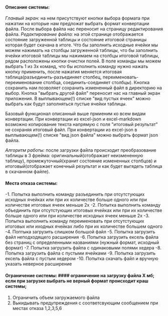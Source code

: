 #### Описание системы: ####
_Гланвый экран:_ на нем присутствуют кнопки выбора формата при нажатии на которые нам предложат выбрать формат конвертации файла. 
После выбора файла нас переносит на страницу редактирования файла.
_Редактирование файла:_ на этой странице отображается состояние загруженной таблицы и состояние итоговой страницы которая будет скачана в итоге.
Что бы заполнить исходные ячейки мы можем нажимать на столбцы загруженной таблицы, 
что бы заполнить ячейки итоговой таблицы мы нажимаем на столбцы итоговой таблицы, рядом расположены кнопки очистки полей. В поле команды мы можем выбрать 1 из 3х команд, что бы исполнить команду
нужно нажать кнопку применить, после нажатия меняется итоговая таблица(разъединить-разъединяет столбец, переименовать-переименование столбца, соединить-соединяет столбцы).
Кнопка сохранить нам позволяет сохранить измененный файл в директорию на выбор. Кнопка "выбрать другой файл" переносит нас на главный экран приложения.
В выплывающем(!) списке "вид пустых ячеек" можно выбрать как будут заполняться пустые ячейки таблицы.

Базовый функционал описанный выше прмиеним ко всем видам конвертации.
При конвертации из excel-json и excel-markdown возможно копирование текста напрямую с поля "итоговый результат" не сохраняя итоговый файл.
При конвертации из excel-json в выплывающем(!) списке "вид json файла" можно выбрать формат json файла.

_Алгоритм работы:_ после загрузки файла происходит преобразование таблицы в 3 фрейма: оригинальный(отображает неизмененную таблицу),
промежуточный(хранит состояние измененных столбцов) и итоговый(отображает конечный результат и как будет выгядеть таблица в скачанном файле).


#### Места отказа системы: ####
-1. Попытка выполнить команду разъединить  при отсутстующих исходных ячейках или при их количестве больше одного или при количестве итоговых ячеек меньше 2х
-2. Попытка выполнить команду объединить при отсутстующих итоговых ячейках или при их количестве больше одного или при количестве исходных ячеек меньше 2х
-3. Попытка выполнить команду переименовать при отсутстующих итоговых или иходных ячейках либо при их количестве большем одного
-4. Поптыка загрузить слишком большой файл
-5. Попытка загрузить файл неподходящего расширения
-6. Попытка загрузить ексель файла без страниц с определенными названиями (нужный формат, исходный формат)
-7. Попытка загрузить файла с одинаковыми полями хедера
-8. Попытка загрузить файла с пустыми ячейками
-9. Попытка загрузить ексель файла с пустым хедером
-10. Попытка скачать файл и вручную указать неверное расширение

#### Ограничение системы: ####  ограничение на загрузку файла X мб; если при загрузке выбрать не верный формат происходит краш системы;
1. Ограничить объем загружаемого файла
2. Выкидывать предупреждения с соответсвующим сообщением при местах отказа 1,2,3,5,6
